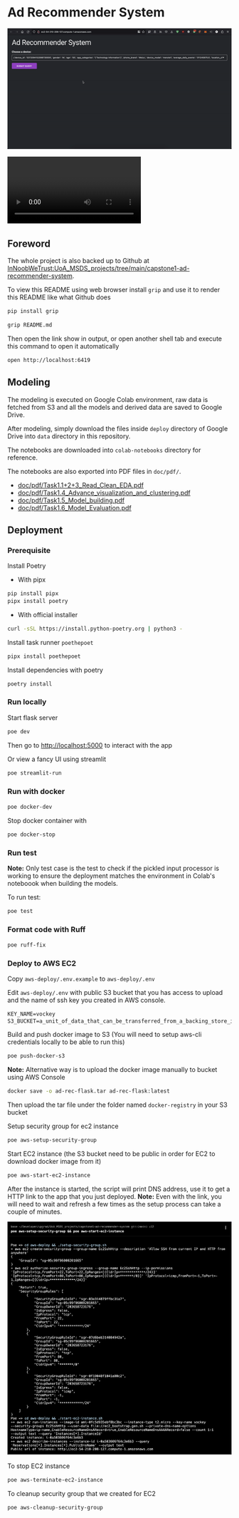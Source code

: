 # Ad Recommender System

![Demo](./doc/img/demo.gif "demo")

![Demo video](./doc/video/demo.mov "demo video")

## Foreword

The whole project is also backed up to Github at [InNoobWeTrust:UoA_MSDS_projects/tree/main/capstone1-ad-recommender-system](https://github.com/InNoobWeTrust/UoA_MSDS_projects/tree/main/capstone1-ad-recommender-system).

To view this README using web browser install `grip` and use it to render this README like what Github does

```sh
pip install grip
```
```sh
grip README.md
```

Then open the link show in output, or open another shell tab and execute this command to open it automatically
```sh
open http://localhost:6419
```

## Modeling

The modeling is executed on Google Colab environment, raw data is fetched from S3 and all the models and derived data are saved to Google Drive.

After modeling, simply download the files inside `deploy` directory of Google Drive into `data` directory in this repository.

The notebooks are downloaded into `colab-notebooks` directory for reference.

The notebooks are also exported into PDF files in `doc/pdf/`.

- [doc/pdf/Task1.1+2+3_Read_Clean_EDA.pdf](doc/pdf/Task1.1+2+3_Read_Clean_EDA.pdf)
- [doc/pdf/Task1.4_Advance_visualization_and_clustering.pdf](doc/pdf/Task1.4_Advance_visualization_and_clustering.pdf)
- [doc/pdf/Task1.5_Model_building.pdf](doc/pdf/Task1.5_Model_building.pdf)
- [doc/pdf/Task1.6_Model_Evaluation.pdf](doc/pdf/Task1.6_Model_Evaluation.pdf)

## Deployment

### Prerequisite
Install Poetry

- With pipx
```sh
pip install pipx
pipx install poetry
```
- With official installer
```sh
curl -sSL https://install.python-poetry.org | python3 -
```

Install task runner `poethepoet`
```sh
pipx install poethepoet
```

Install dependencies with poetry
```sh
poetry install
```

### Run locally

Start flask server
```sh
poe dev
```
Then go to [http://localhost:5000](http://localhost:5000) to interact with the app

Or view a fancy UI using streamlit
```sh
poe streamlit-run
```

### Run with docker

```sh
poe docker-dev
```

Stop docker container with

```sh
poe docker-stop
```

### Run test

__Note:__ Only test case is the test to check if the pickled input processor is working to ensure the deployment matches the environment in Colab's noteboook when building the models.

To run test:
```sh
poe test
```

### Format code with Ruff

```sh
poe ruff-fix
```

### Deploy to AWS EC2

Copy `aws-deploy/.env.example` to `aws-deploy/.env`

Edit `aws-deploy/.env` with public S3 bucket that you has access to upload and the name of ssh key you created in AWS console.
```dotenv
KEY_NAME=vockey
S3_BUCKET=a_unit_of_data_that_can_be_transferred_from_a_backing_store_in_a_single_operation
```

Build and push docker image to S3 (You will need to setup aws-cli credentials locally to be able to run this)
```sh
poe push-docker-s3
```
__Note:__ Alternative way is to upload the docker image manually to bucket using AWS Console
```sh
docker save -o ad-rec-flask.tar ad-rec-flask:latest
```
Then upload the tar file under the folder named `docker-registry` in your S3 bucket

Setup security group for ec2 instance
```sh
poe aws-setup-security-group
```

Start EC2 instance (the S3 bucket need to be public in order for EC2 to download docker image from it)
```sh
poe aws-start-ec2-instance
```

After the instance is started, the script will print DNS address, use it to get a HTTP link to the app that you just deployed.
__Note:__ Even with the link, you will need to wait and refresh a few times as the setup process can take a couple of minutes.

![Deploy from shell](./doc/img/shell_deploy.png "shell deploy")

To stop EC2 instance
```sh
poe aws-terminate-ec2-instance
```

To cleanup security group that we created for EC2
```sh
poe aws-cleanup-security-group
```
